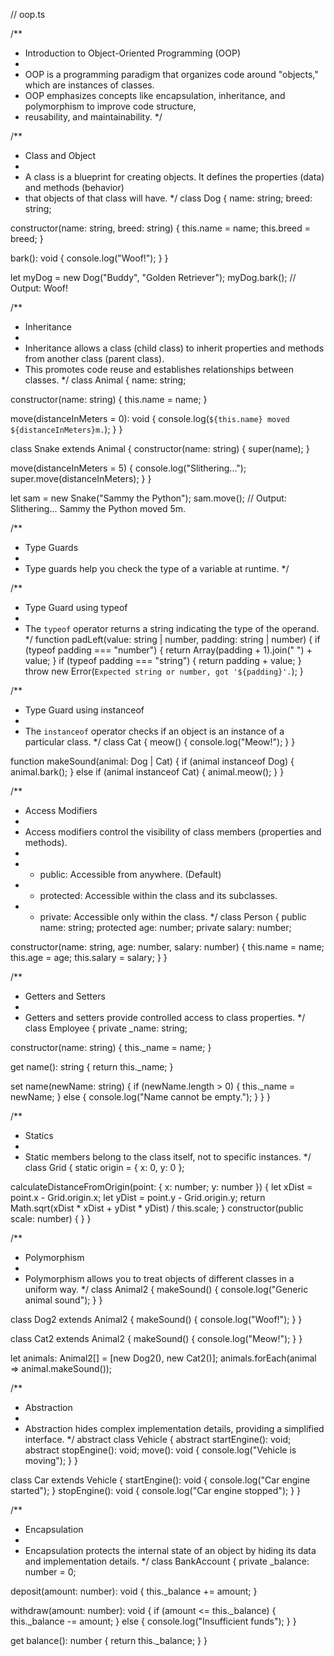 // oop.ts

/**
 * Introduction to Object-Oriented Programming (OOP)
 *
 * OOP is a programming paradigm that organizes code around "objects," which are instances of classes.
 * OOP emphasizes concepts like encapsulation, inheritance, and polymorphism to improve code structure,
 * reusability, and maintainability.
 */

/**
 * Class and Object
 *
 * A class is a blueprint for creating objects. It defines the properties (data) and methods (behavior)
 * that objects of that class will have.
 */
class Dog {
  name: string;
  breed: string;

  constructor(name: string, breed: string) {
    this.name = name;
    this.breed = breed;
  }

  bark(): void {
    console.log("Woof!");
  }
}

let myDog = new Dog("Buddy", "Golden Retriever");
myDog.bark(); // Output: Woof!

/**
 * Inheritance
 *
 * Inheritance allows a class (child class) to inherit properties and methods from another class (parent class).
 * This promotes code reuse and establishes relationships between classes.
 */
class Animal {
  name: string;

  constructor(name: string) {
    this.name = name;
  }

  move(distanceInMeters = 0): void {
    console.log(`${this.name} moved ${distanceInMeters}m.`);
  }
}

class Snake extends Animal {
  constructor(name: string) {
    super(name);
  }

  move(distanceInMeters = 5) {
    console.log("Slithering...");
    super.move(distanceInMeters);
  }
}

let sam = new Snake("Sammy the Python");
sam.move(); // Output: Slithering... Sammy the Python moved 5m.

/**
 * Type Guards
 *
 * Type guards help you check the type of a variable at runtime.
 */

/**
 * Type Guard using typeof
 *
 * The `typeof` operator returns a string indicating the type of the operand.
 */
function padLeft(value: string | number, padding: string | number) {
  if (typeof padding === "number") {
    return Array(padding + 1).join(" ") + value;
  }
  if (typeof padding === "string") {
    return padding + value;
  }
  throw new Error(`Expected string or number, got '${padding}'.`);
}

/**
 * Type Guard using instanceof
 *
 * The `instanceof` operator checks if an object is an instance of a particular class.
 */
class Cat {
  meow() { console.log("Meow!"); }
}

function makeSound(animal: Dog | Cat) {
  if (animal instanceof Dog) {
    animal.bark();
  } else if (animal instanceof Cat) {
    animal.meow();
  }
}

/**
 * Access Modifiers
 *
 * Access modifiers control the visibility of class members (properties and methods).
 *
 * - public: Accessible from anywhere. (Default)
 * - protected: Accessible within the class and its subclasses.
 * - private: Accessible only within the class.
 */
class Person {
  public name: string;
  protected age: number;
  private salary: number;

  constructor(name: string, age: number, salary: number) {
    this.name = name;
    this.age = age;
    this.salary = salary;
  }
}

/**
 * Getters and Setters
 *
 * Getters and setters provide controlled access to class properties.
 */
class Employee {
  private _name: string;

  constructor(name: string) {
    this._name = name;
  }

  get name(): string {
    return this._name;
  }

  set name(newName: string) {
    if (newName.length > 0) {
      this._name = newName;
    } else {
      console.log("Name cannot be empty.");
    }
  }
}

/**
 * Statics
 *
 * Static members belong to the class itself, not to specific instances.
 */
class Grid {
  static origin = { x: 0, y: 0 };

  calculateDistanceFromOrigin(point: { x: number; y: number }) {
    let xDist = point.x - Grid.origin.x;
    let yDist = point.y - Grid.origin.y;
    return Math.sqrt(xDist * xDist + yDist * yDist) / this.scale;
  }
  constructor(public scale: number) { }
}

/**
 * Polymorphism
 *
 * Polymorphism allows you to treat objects of different classes in a uniform way.
 */
class Animal2 {
  makeSound() {
    console.log("Generic animal sound");
  }
}

class Dog2 extends Animal2 {
  makeSound() {
    console.log("Woof!");
  }
}

class Cat2 extends Animal2 {
  makeSound() {
    console.log("Meow!");
  }
}

let animals: Animal2[] = [new Dog2(), new Cat2()];
animals.forEach(animal => animal.makeSound());

/**
 * Abstraction
 *
 * Abstraction hides complex implementation details, providing a simplified interface.
 */
abstract class Vehicle {
  abstract startEngine(): void;
  abstract stopEngine(): void;
  move(): void {
    console.log("Vehicle is moving");
  }
}

class Car extends Vehicle {
  startEngine(): void {
    console.log("Car engine started");
  }
  stopEngine(): void {
    console.log("Car engine stopped");
  }
}

/**
 * Encapsulation
 *
 * Encapsulation protects the internal state of an object by hiding its data and implementation details.
 */
class BankAccount {
  private _balance: number = 0;

  deposit(amount: number): void {
    this._balance += amount;
  }

  withdraw(amount: number): void {
    if (amount <= this._balance) {
      this._balance -= amount;
    } else {
      console.log("Insufficient funds");
    }
  }

  get balance(): number {
    return this._balance;
  }
}